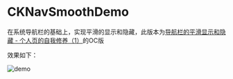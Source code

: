 # CKNavSmoothDemo



在系统导航栏的基础上，实现平滑的显示和隐藏，此版本为[导航栏的平滑显示和隐藏 - 个人页的自我修养（1）](http://www.jianshu.com/p/454b06590cf1)的OC版

效果如下：





![demo](/Users/caike/workSpace/iOS/CKNavSmoothDemo/demo.gif)


